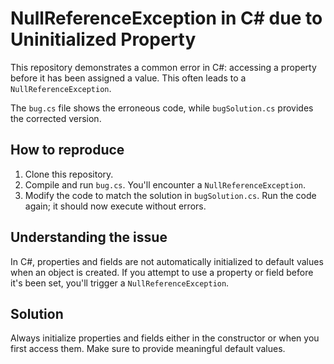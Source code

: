 # NullReferenceException in C# due to Uninitialized Property

This repository demonstrates a common error in C#: accessing a property before it has been assigned a value.  This often leads to a `NullReferenceException`.

The `bug.cs` file shows the erroneous code, while `bugSolution.cs` provides the corrected version.

## How to reproduce

1. Clone this repository.
2. Compile and run `bug.cs`. You'll encounter a `NullReferenceException`.
3. Modify the code to match the solution in `bugSolution.cs`. Run the code again; it should now execute without errors.

## Understanding the issue

In C#, properties and fields are not automatically initialized to default values when an object is created. If you attempt to use a property or field before it's been set, you'll trigger a `NullReferenceException`.

## Solution

Always initialize properties and fields either in the constructor or when you first access them.  Make sure to provide meaningful default values.